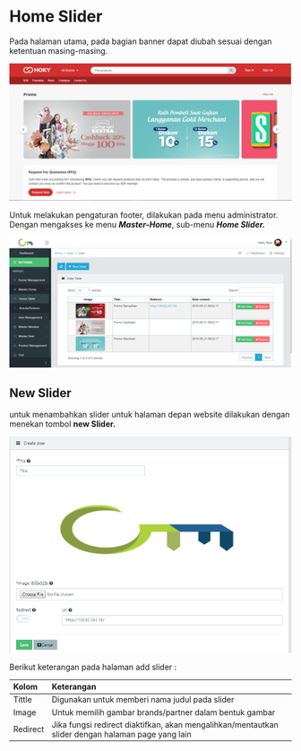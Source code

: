 # Home Slider

Pada halaman utama, pada bagian banner dapat diubah sesuai dengan ketentuan masing-masing.

![banner page](../../.gitbook/assets/image%20%2856%29.png)

Untuk melakukan pengaturan footer, dilakukan pada menu administrator. Dengan mengakses ke menu _**Master-Home**_, sub-menu _**Home Slider.**_

![Home Slider Page](../../.gitbook/assets/image%20%28275%29.png)

## New Slider

untuk menambahkan slider untuk halaman depan website dilakukan dengan menekan tombol **new Slider.** 

![add slider form](../../.gitbook/assets/image%20%28271%29.png)

  
Berikut keterangan pada halaman add slider :

| Kolom | Keterangan |
| :--- | :--- |
| Tittle | Digunakan untuk memberi nama judul pada slider |
| Image | Untuk memilih gambar brands/partner dalam bentuk gambar |
| Redirect | Jika fungsi redirect diaktifkan, akan mengalihkan/mentautkan slider dengan halaman page yang lain |



